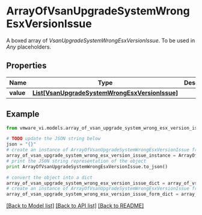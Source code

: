 # ArrayOfVsanUpgradeSystemWrongEsxVersionIssue

A boxed array of *VsanUpgradeSystemWrongEsxVersionIssue*. To be used in *Any* placeholders. 

## Properties
Name | Type | Description | Notes
------------ | ------------- | ------------- | -------------
**value** | [**List[VsanUpgradeSystemWrongEsxVersionIssue]**](VsanUpgradeSystemWrongEsxVersionIssue.md) |  | 

## Example

```python
from vmware_vi.models.array_of_vsan_upgrade_system_wrong_esx_version_issue import ArrayOfVsanUpgradeSystemWrongEsxVersionIssue

# TODO update the JSON string below
json = "{}"
# create an instance of ArrayOfVsanUpgradeSystemWrongEsxVersionIssue from a JSON string
array_of_vsan_upgrade_system_wrong_esx_version_issue_instance = ArrayOfVsanUpgradeSystemWrongEsxVersionIssue.from_json(json)
# print the JSON string representation of the object
print ArrayOfVsanUpgradeSystemWrongEsxVersionIssue.to_json()

# convert the object into a dict
array_of_vsan_upgrade_system_wrong_esx_version_issue_dict = array_of_vsan_upgrade_system_wrong_esx_version_issue_instance.to_dict()
# create an instance of ArrayOfVsanUpgradeSystemWrongEsxVersionIssue from a dict
array_of_vsan_upgrade_system_wrong_esx_version_issue_form_dict = array_of_vsan_upgrade_system_wrong_esx_version_issue.from_dict(array_of_vsan_upgrade_system_wrong_esx_version_issue_dict)
```
[[Back to Model list]](../README.md#documentation-for-models) [[Back to API list]](../README.md#documentation-for-api-endpoints) [[Back to README]](../README.md)


